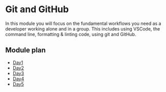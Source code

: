 # Git and GitHub

In this module you will focus on the fundamental workflows you need as a
developer working alone and in a group. This includes using VSCode, the command
line, formatting & linting code, using git and GitHub.

## Module plan

- [Day1](./day-1.md)
- [Day2](./day-2.md)
- [Day3](./day-3.md)
- [Day4](./day-4.md)
- [Day5](./day-5.md)

